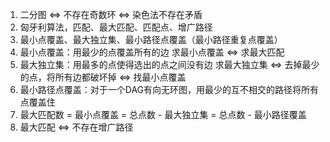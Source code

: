 1.  二分图 $\Leftrightarrow$ 不存在奇数环 $\Leftrightarrow$ 染色法不存在矛盾
2.  匈牙利算法，匹配、最大匹配、匹配点、增广路径
3.  最小点覆盖、最大独立集、最小路径点覆盖（最小路径重复点覆盖）
4.  最小点覆盖：用最少的点覆盖所有的边
    求最小点覆盖 $\Leftrightarrow$ 求最大匹配
5.  最大独立集：用最多的点使得选出的点之间没有边
    求最大独立集 $\Leftrightarrow$ 去掉最少的点，将所有边都破坏掉 $\Leftrightarrow$ 找最小点覆盖
6.  最小路径点覆盖：对于一个DAG有向无环图，用最少的互不相交的路径将所有点覆盖住
7.  最大匹配数 = 最小点覆盖 = 总点数 - 最大独立集 = 总点数 - 最小路径覆盖
8.  最大匹配 $\Leftrightarrow$ 不存在增广路径
